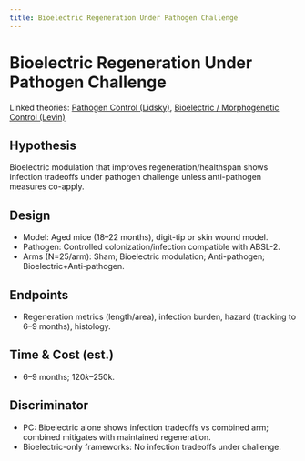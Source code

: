 ```yaml
---
title: Bioelectric Regeneration Under Pathogen Challenge
---
```


# Bioelectric Regeneration Under Pathogen Challenge

Linked theories: [Pathogen Control (Lidsky)](../theories/pathogen_control.md), [Bioelectric / Morphogenetic Control (Levin)](../theories/bioelectric_morphogenetic_control.md)

## Hypothesis

Bioelectric modulation that improves regeneration/healthspan shows infection tradeoffs under pathogen challenge unless anti-pathogen measures co-apply.

## Design

- Model: Aged mice (18–22 months), digit-tip or skin wound model.
- Pathogen: Controlled colonization/infection compatible with ABSL-2.
- Arms (N=25/arm): Sham; Bioelectric modulation; Anti-pathogen; Bioelectric+Anti-pathogen.

## Endpoints

- Regeneration metrics (length/area), infection burden, hazard (tracking to 6–9 months), histology.

## Time & Cost (est.)

- 6–9 months; $120k–$250k.

## Discriminator

- PC: Bioelectric alone shows infection tradeoffs vs combined arm; combined mitigates with maintained regeneration.
- Bioelectric-only frameworks: No infection tradeoffs under challenge.
